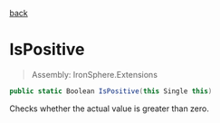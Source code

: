 ﻿

[back](/IronSphere.Extensions/FloatExtension)

# IsPositive

> Assembly: IronSphere.Extensions

```csharp
public static Boolean IsPositive(this Single this)
```

Checks whether the actual value is greater than zero.

 